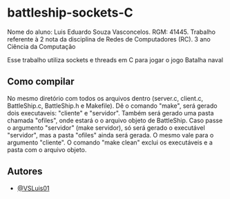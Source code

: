 
# battleship-sockets-C

Nome do aluno: Luis Eduardo Souza Vasconcelos. RGM: 41445.
Trabalho referente à 2 nota da disciplina de Redes de Computadores (RC). 3 ano Ciência da Computação

Esse trabalho utiliza sockets e threads em C para jogar o jogo Batalha naval



## Como compilar

No mesmo diretório com todos os arquivos dentro (server.c, client.c, BattleShip.c, BattleShip.h e Makefile). Dê o comando "make", será gerado dois executaveis: "cliente" e "servidor". Também será gerado uma pasta chamada "ofiles", onde estará o o arquivo objeto de BattleShip. Caso passe o argumento "servidor" (make servidor), só será gerado o executável "servidor", mas a pasta "ofiles" ainda será gerada. O mesmo vale para o argumento "cliente". O comando "make clean" exclui os executáveis e a pasta com o arquivo objeto.
## Autores

- [@VSLuis01](https://github.com/VSLuis01)

